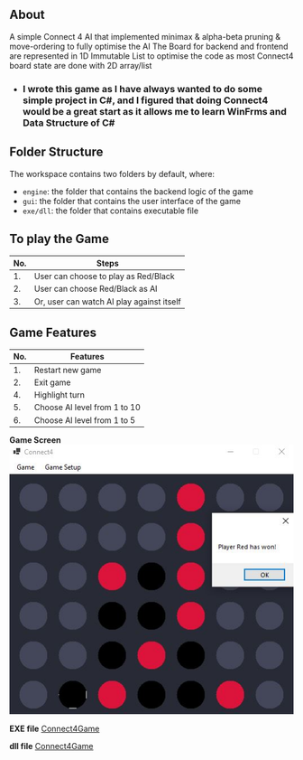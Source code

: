 ## About
A simple Connect 4 AI that implemented minimax & alpha-beta pruning & move-ordering to fully optimise the AI
The Board for backend and frontend are represented in 1D Immutable List to optimise the code as most Connect4 board state are done with 2D array/list
- ### I wrote this game as I have always wanted to do some simple project in C#, and I figured that doing Connect4 would be a great start as it allows me to learn WinFrms and Data Structure of C#

## Folder Structure

The workspace contains two folders by default, where:

- `engine`: the folder that contains the backend logic of the game
- `gui`: the folder that contains the user interface of the game
- `exe/dll`: the folder that contains executable file

## To play the Game

No. | Steps
--- | ----
1.| User can choose to play as Red/Black
2.| User can choose Red/Black as AI
3.| Or, user can watch AI play against itself

## Game Features

No. | Features
--- | ----
1.| Restart new game
2.| Exit game
4.| Highlight turn
5.| Choose AI level from 1 to 10
6.| Choose AI level from 1 to 5

**Game Screen**
![Chess sample](connect4.jpg)

**EXE file**
[Connect4Game](bin/Debug/net5.0-windows/Connect4Game.exe)

**dll file**
[Connect4Game](bin/Debug/net5.0-windows/Connect4Game.dll)